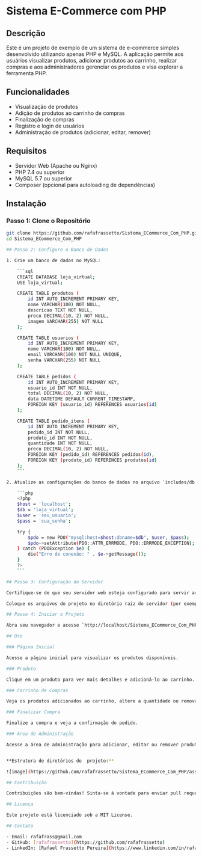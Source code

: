 # Sistema E-Commerce com PHP

## Descrição

Este é um projeto de exemplo de um sistema de e-commerce simples desenvolvido utilizando apenas PHP e MySQL. A aplicação permite aos usuários visualizar produtos, adicionar produtos ao carrinho, realizar compras e aos administradores gerenciar os produtos e visa explorar a ferramenta PHP.

## Funcionalidades

- Visualização de produtos
- Adição de produtos ao carrinho de compras
- Finalização de compras
- Registro e login de usuários
- Administração de produtos (adicionar, editar, remover)

## Requisitos

- Servidor Web (Apache ou Nginx)
- PHP 7.4 ou superior
- MySQL 5.7 ou superior
- Composer (opcional para autoloading de dependências)

## Instalação

### Passo 1: Clone o Repositório

```bash
git clone https://github.com/rafafrassetto/Sistema_ECommerce_Com_PHP.git
cd Sistema_ECommerce_Com_PHP

## Passo 2: Configure o Banco de Dados

1. Crie um banco de dados no MySQL:

    ```sql
    CREATE DATABASE loja_virtual;
    USE loja_virtual;

    CREATE TABLE produtos (
        id INT AUTO_INCREMENT PRIMARY KEY,
        nome VARCHAR(100) NOT NULL,
        descricao TEXT NOT NULL,
        preco DECIMAL(10, 2) NOT NULL,
        imagem VARCHAR(255) NOT NULL
    );

    CREATE TABLE usuarios (
        id INT AUTO_INCREMENT PRIMARY KEY,
        nome VARCHAR(100) NOT NULL,
        email VARCHAR(100) NOT NULL UNIQUE,
        senha VARCHAR(255) NOT NULL
    );

    CREATE TABLE pedidos (
        id INT AUTO_INCREMENT PRIMARY KEY,
        usuario_id INT NOT NULL,
        total DECIMAL(10, 2) NOT NULL,
        data DATETIME DEFAULT CURRENT_TIMESTAMP,
        FOREIGN KEY (usuario_id) REFERENCES usuarios(id)
    );

    CREATE TABLE pedido_itens (
        id INT AUTO_INCREMENT PRIMARY KEY,
        pedido_id INT NOT NULL,
        produto_id INT NOT NULL,
        quantidade INT NOT NULL,
        preco DECIMAL(10, 2) NOT NULL,
        FOREIGN KEY (pedido_id) REFERENCES pedidos(id),
        FOREIGN KEY (produto_id) REFERENCES produtos(id)
    );
    ```

2. Atualize as configurações do banco de dados no arquivo `includes/db.php`:

    ```php
    <?php
    $host = 'localhost';
    $db = 'loja_virtual';
    $user = 'seu_usuario';
    $pass = 'sua_senha';

    try {
        $pdo = new PDO("mysql:host=$host;dbname=$db", $user, $pass);
        $pdo->setAttribute(PDO::ATTR_ERRMODE, PDO::ERRMODE_EXCEPTION);
    } catch (PDOException $e) {
        die("Erro de conexão: " . $e->getMessage());
    }
    ?>
    ```

## Passo 3: Configuração do Servidor

Certifique-se de que seu servidor web esteja configurado para servir arquivos PHP.

Coloque os arquivos do projeto no diretório raiz do servidor (por exemplo, `/var/www/html` para Apache).

## Passo 4: Iniciar o Projeto

Abra seu navegador e acesse `http://localhost/Sistema_ECommerce_Com_PHP` para ver a loja virtual em funcionamento.

## Uso

### Página Inicial

Acesse a página inicial para visualizar os produtos disponíveis.

### Produto

Clique em um produto para ver mais detalhes e adicioná-lo ao carrinho.

### Carrinho de Compras

Veja os produtos adicionados ao carrinho, altere a quantidade ou remova produtos.

### Finalizar Compra

Finalize a compra e veja a confirmação do pedido.

### Área de Administração

Acesse a área de administração para adicionar, editar ou remover produtos (implementar uma página de login para acessar essa área).


**Estrutura de diretórios do  projeto:**

![image](https://github.com/rafafrassetto/Sistema_ECommerce_Com_PHP/assets/88680818/0ac98247-41b3-40aa-b55e-a711904fbe81)

## Contribuição

Contribuições são bem-vindas! Sinta-se à vontade para enviar pull requests ou abrir issues para reportar bugs e sugerir melhorias.

## Licença

Este projeto está licenciado sob a MIT License.

## Contato

- Email: rafafrass@gmail.com
- GitHub: [rafafrassetto](https://github.com/rafafrassetto)
- LinkedIn: [Rafael Frassetto Pereira](https://www.linkedin.com/in/rafaelfrassettopereira/)


